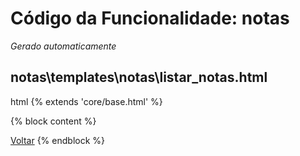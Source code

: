 # Código da Funcionalidade: notas
*Gerado automaticamente*



## notas\templates\notas\listar_notas.html

html
{% extends 'core/base.html' %}

{% block content %}
<!-- Existing content -->

<a href="javascript:history.back()" class="back-button">Voltar</a>
{% endblock %}


